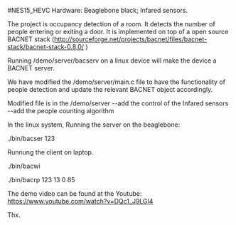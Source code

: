 #NES15_HEVC
Hardware:
Beaglebone black;
Infared sensors.


The project is occupancy detection of a room. It detects the number of people entering or exiting a door. 
It is implemented on top of a open source BACNET stack  (http://sourceforge.net/projects/bacnet/files/bacnet-stack/bacnet-stack-0.8.0/ )

Running /demo/server/bacserv on a linux device will make the device a BACNET server.

We have modified the /demo/server/main.c file to have the functionality of people detection and update the relevant BACNET object accordingly.

Modified file is in the /demo/server
  --add the control of the Infared sensors
  --add the people counting algorithm
  
In the linux system, 
Running the server on the beaglebone:

./bin/bacser 123

Runnung the client on laptop.

./bin/bacwi

./bin/bacrp 123 13 0 85

The demo video can be found at the Youtube: 
https://www.youtube.com/watch?v=DQc1_J9LGl4

Thx.

